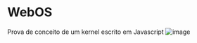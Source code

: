 # WebOS
Prova de conceito de um kernel escrito em Javascript
![image](https://github.com/kaikecarlos/WebOS/assets/28846018/905045c7-0db2-47bc-b22d-dcf58f6f1f9d)
